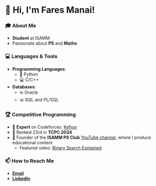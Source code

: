 # 👋 Hi, I'm Fares Manai! 

### 🎓 About Me
- **Student** at ISAMM
- Passionate about **PS** and **Maths**

### 💻 Languages & Tools
- **Programming Languages**: 
  - 🐍 Python
  - 💻 C/C++
- **Databases**: 
  - ☕ Oracle
  - 📊 SQL and PL/SQL

### 🏆 Competitive Programming
- 🥇 **Expert** on Codeforces: [Kefrov](https://codeforces.com/profile/Kefrov)
- 🏅 Ranked 23rd in **TCPC 2024**
- 🎥 Founder of the **ISAMM PS Club** [YouTube channel](https://www.youtube.com/@ISAMMPS), where I produce educational content
  - Featured video: [Binary Search Explained](https://www.youtube.com/watch?v=myNxDuVxFw0&t=911s)

### 📫 How to Reach Me
- [**Email**](mailto:fares.manai123@gmail.com)
- [**LinkedIn**](https://www.linkedin.com/in/kefrov/)
